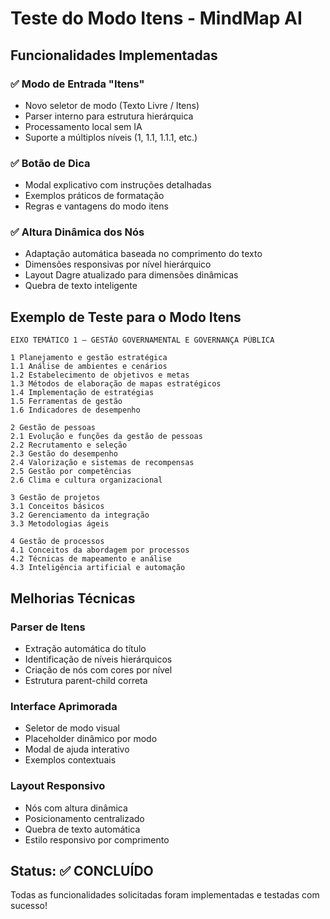 # Teste do Modo Itens - MindMap AI

## Funcionalidades Implementadas

### ✅ Modo de Entrada "Itens"
- Novo seletor de modo (Texto Livre / Itens)
- Parser interno para estrutura hierárquica
- Processamento local sem IA
- Suporte a múltiplos níveis (1, 1.1, 1.1.1, etc.)

### ✅ Botão de Dica
- Modal explicativo com instruções detalhadas
- Exemplos práticos de formatação
- Regras e vantagens do modo itens

### ✅ Altura Dinâmica dos Nós
- Adaptação automática baseada no comprimento do texto
- Dimensões responsivas por nível hierárquico
- Layout Dagre atualizado para dimensões dinâmicas
- Quebra de texto inteligente

## Exemplo de Teste para o Modo Itens

```
EIXO TEMÁTICO 1 – GESTÃO GOVERNAMENTAL E GOVERNANÇA PÚBLICA

1 Planejamento e gestão estratégica
1.1 Análise de ambientes e cenários
1.2 Estabelecimento de objetivos e metas
1.3 Métodos de elaboração de mapas estratégicos
1.4 Implementação de estratégias
1.5 Ferramentas de gestão
1.6 Indicadores de desempenho

2 Gestão de pessoas
2.1 Evolução e funções da gestão de pessoas
2.2 Recrutamento e seleção
2.3 Gestão do desempenho
2.4 Valorização e sistemas de recompensas
2.5 Gestão por competências
2.6 Clima e cultura organizacional

3 Gestão de projetos
3.1 Conceitos básicos
3.2 Gerenciamento da integração
3.3 Metodologias ágeis

4 Gestão de processos
4.1 Conceitos da abordagem por processos
4.2 Técnicas de mapeamento e análise
4.3 Inteligência artificial e automação
```

## Melhorias Técnicas

### Parser de Itens
- Extração automática do título
- Identificação de níveis hierárquicos
- Criação de nós com cores por nível
- Estrutura parent-child correta

### Interface Aprimorada
- Seletor de modo visual
- Placeholder dinâmico por modo
- Modal de ajuda interativo
- Exemplos contextuais

### Layout Responsivo
- Nós com altura dinâmica
- Posicionamento centralizado
- Quebra de texto automática
- Estilo responsivo por comprimento

## Status: ✅ CONCLUÍDO

Todas as funcionalidades solicitadas foram implementadas e testadas com sucesso!
